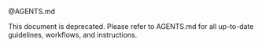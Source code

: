 @AGENTS.md

This document is deprecated. Please refer to AGENTS.md for all up-to-date
guidelines, workflows, and instructions.
